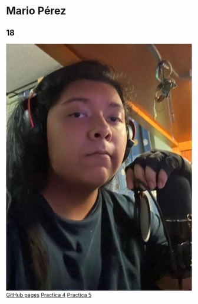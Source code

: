 # Mario Pérez
## 18
![Yo](/docs/img/Yo.png)
[GitHub pages](https://bl4ke36.github.io/Desarrorllo-Web-Entregas/)
[Practica 4](https://bl4ke36.github.io/Desarrorllo-Web-Entregas/practica-4/index.html)
[Practica 5](https://bl4ke36.github.io/Desarrorllo-Web-Entregas/practica-5/index.html)